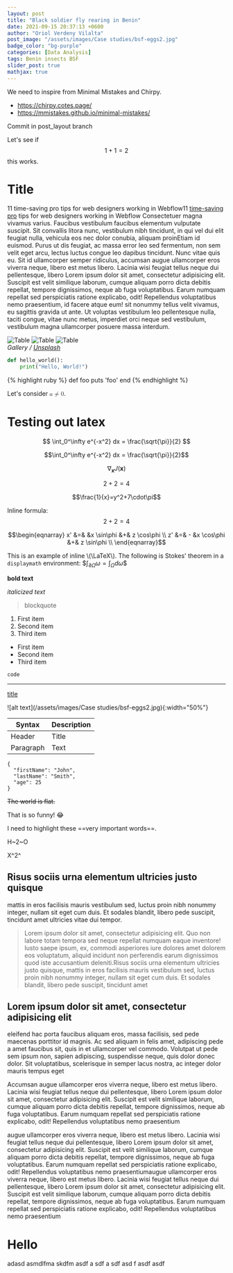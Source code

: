 ```yaml
---
layout: post
title: "Black soldier fly rearing in Benin"
date: 2021-09-15 20:37:13 +0600
author: "Oriol Verdeny Vilalta"
post_image: "/assets/images/Case studies/bsf-eggs2.jpg"
badge_color: "bg-purple"
categories: [Data Analysis]
tags: Benin insects BSF
slider_post: true
mathjax: true
---
```



We need to inspire from Minimal Mistakes and Chirpy.

* https://chirpy.cotes.page/
* https://mmistakes.github.io/minimal-mistakes/

Commit in post_layout branch

Let's see if $$1+1=2$$ this works.

# Title

11 time-saving pro tips for web designers working in Webflow11 <a href="#">time-saving pro</a> tips for web designers working in Webflow Consectetuer magna vivamus varius. Faucibus vestibulum faucibus elementum vulputate suscipit. Sit convallis litora nunc, vestibulum nibh tincidunt, in qui vel dui elit feugiat nulla, vehicula eos nec dolor conubia, aliquam proinEtiam id euismod. Purus ut dis feugiat, ac massa error leo sed fermentum, non sem velit eget arcu, lectus luctus congue leo dapibus tincidunt. Nunc vitae quis eu. Sit id ullamcorper semper ridiculus, accumsan augue ullamcorper eros viverra neque, libero est metus libero. Lacinia wisi feugiat tellus neque dui pellentesque, libero Lorem ipsum dolor sit amet, consectetur adipisicing elit. Suscipit est velit similique laborum, cumque aliquam porro dicta debitis repellat, tempore dignissimos, neque ab fuga voluptatibus. Earum numquam repellat sed perspiciatis ratione explicabo, odit! Repellendus voluptatibus nemo praesentium, id facere atque eum! sit nonummy tellus velit vivamus, eu sagittis gravida ut ante. Ut voluptas vestibulum leo pellentesque nulla, taciti congue, vitae nunc metus, imperdiet orci neque sed vestibulum, vestibulum magna ullamcorper posuere massa interdum.



<div class="gallery-box">
  <div class="gallery">
    <img src="/assets/images/Case studies/bsf-eggs2.jpg" loading="lazy" alt="Table">
    <img src="/assets/images/Case studies/bsf-eggs2.jpg" loading="lazy" alt="Table">
    <img src="/assets/images/Case studies/bsf-eggs2.jpg" loading="lazy" alt="Table">
  </div>
  <em>Gallery / <a href="https://unsplash.com/" target="_blank">Unsplash</a></em>
</div>

<!-- <div class="gallery-box">
  <div class="gallery">
    <img src="/assets/images/Case studies/bsf-eggs2.jpg" loading="lazy" alt="BSF Eggs" class="gallery__image" onclick="openModal(this)">
    <img src="/assets/images/Case studies/bsf-eggs2.jpg" loading="lazy" alt="BSF Eggs" class="gallery__image" onclick="openModal(this)">
    <img src="/assets/images/Case studies/bsf-eggs2.jpg" loading="lazy" alt="BSF Eggs" class="gallery__image" onclick="openModal(this)">
    <img src="/assets/images/Case studies/bsf-eggs2.jpg" loading="lazy" alt="BSF Eggs" class="gallery__image" onclick="openModal(this)">
    <img src="/assets/images/Case studies/bsf-eggs2.jpg" loading="lazy" alt="BSF Eggs" class="gallery__image" onclick="openModal(this)">
    <img src="/assets/images/Case studies/bsf-eggs2.jpg" loading="lazy" alt="BSF Eggs" class="gallery__image" onclick="openModal(this)">
  </div>
  <em>Gallery / <a href="https://unsplash.com/" target="_blank">Unsplash</a></em>
</div> -->

<!-- Modal -->
<!-- <div id="imageModal" class="image-modal">
  <span class="close-modal" onclick="closeModal()">&times;</span>
  <img class="modal-content" id="modalImage" alt="Expanded Image">
</div> -->



```python
def hello_world():
    print("Hello, World!")
```

{% highlight ruby %}
def foo
  puts 'foo'
end
{% endhighlight %}

Let's consider <math><mi>a</mi><mo>≠</mo><mn>0</mn></math>.

# Testing out latex

$$
\int_0^\infty e^{-x^2} dx = \frac{\sqrt{\pi}}{2}
$$

$$\int_0^\infty e^{-x^2} dx = \frac{\sqrt{\pi}}{2}$$

$$\nabla_\boldsymbol{x} J(\boldsymbol{x})$$

$$2+2=4$$

$$\frac{1}{x}=y^2+7\cdot\pi$$

Inline formula: $$2+2=4$$

$$\begin{eqnarray}
x' &=& &x \sin\phi &+& z \cos\phi \\
z' &=& - &x \cos\phi &+& z \sin\phi \\
\end{eqnarray}$$


This is an example of inline \\(\LaTeX\\). The following is Stokes' theorem in a
`displaymath` environment: \$$\int_{\partial \Omega} \omega = \int_{\Omega} d\omega\$$


**bold text**

*italicized text*

> blockquote

1. First item
2. Second item
3. Third item

- First item
- Second item
- Third item

`code`

---

[title](https://www.example.com)

![alt text](/assets/images/Case studies/bsf-eggs2.jpg){:width="50%"}

| Syntax | Description |
| ----------- | ----------- |
| Header | Title |
| Paragraph | Text | 

```
{
  "firstName": "John",
  "lastName": "Smith",
  "age": 25
}
``` 

~~The world is flat.~~

That is so funny! :joy: 

I need to highlight these ==very important words==. 

H~2~O 

X^2^ 

## Risus sociis urna elementum ultricies justo quisque

mattis in eros facilisis mauris vestibulum sed, luctus proin nibh nonummy integer, nullam sit eget cum duis. Et sodales blandit, libero pede suscipit, tincidunt amet ultricies vitae dui tempor.

<blockquote class="blockquote single-quote">
  Lorem ipsum dolor sit amet, consectetur adipisicing elit. Quo non labore totam tempora sed neque repellat numquam eaque inventore! Iusto saepe ipsum, ex, commodi asperiores iure dolores amet dolorem eos voluptatum, aliquid incidunt non perferendis earum dignissimos quod iste accusantium deleniti.Risus sociis urna elementum ultricies justo quisque, mattis in eros facilisis mauris vestibulum sed, luctus proin nibh nonummy integer, nullam sit eget cum duis. Et sodales blandit, libero pede suscipit, tincidunt amet
</blockquote>

## Lorem ipsum dolor sit amet, consectetur adipisicing elit
eleifend hac porta faucibus aliquam eros, massa facilisis, sed pede maecenas porttitor id magnis. Ac sed aliquam in felis amet, adipiscing pede a amet faucibus sit, quis in et ullamcorper vel commodo. Volutpat ut pede sem ipsum non, sapien adipiscing, suspendisse neque, quis dolor donec dolor. Sit voluptatibus, scelerisque in semper lacus nostra, ac integer dolor mauris tempus eget

Accumsan augue ullamcorper eros viverra neque, libero est metus libero. Lacinia wisi feugiat tellus neque dui pellentesque, libero Lorem ipsum dolor sit amet, consectetur adipisicing elit. Suscipit est velit similique laborum, cumque aliquam porro dicta debitis repellat, tempore dignissimos, neque ab fuga voluptatibus. Earum numquam repellat sed perspiciatis ratione explicabo, odit! Repellendus voluptatibus nemo praesentium

augue ullamcorper eros viverra neque, libero est metus libero. Lacinia wisi feugiat tellus neque dui pellentesque, libero Lorem ipsum dolor sit amet, consectetur adipisicing elit. Suscipit est velit similique laborum, cumque aliquam porro dicta debitis repellat, tempore dignissimos, neque ab fuga voluptatibus. Earum numquam repellat sed perspiciatis ratione explicabo, odit! Repellendus voluptatibus nemo praesentiumaugue ullamcorper eros viverra neque, libero est metus libero. Lacinia wisi feugiat tellus neque dui pellentesque, libero Lorem ipsum dolor sit amet, consectetur adipisicing elit. Suscipit est velit similique laborum, cumque aliquam porro dicta debitis repellat, tempore dignissimos, neque ab fuga voluptatibus. Earum numquam repellat sed perspiciatis ratione explicabo, odit! Repellendus voluptatibus nemo praesentium



# Hello

adasd asmdlfma skdfm 
asdf a
sdf a
sdf 
asd
f
asdf 
asdf
